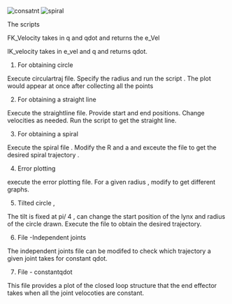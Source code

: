![consatnt](https://user-images.githubusercontent.com/25079132/51848698-10bda100-22ec-11e9-9232-de574d5ca45e.jpg)
![spiral](https://user-images.githubusercontent.com/25079132/51848948-a5c09a00-22ec-11e9-9495-6a131a4f687d.jpg)


The scripts 

FK_Velocity takes in q and qdot and returns the e_Vel 

IK_velocity takes in e_vel and q and returns qdot.

1. For obtaining circle

Execute circulartraj file. Specify the radius and run the script . The plot would appear at once after collecting all the points

2. For obtaining a straight line 

Execute the straightline file. Provide start and end positions. Change velocities as needed. Run the script to get the straight line. 

3. For obtaining a spiral 

Execute the spiral file . Modify the R and a and exceute the file to get the desired spiral trajectory . 

4. Error plotting 

execute the error plotting file. For a given radius , modify to get different graphs. 

5. Tilted circle , 

The tilt is fixed at pi/ 4 , can change the start position of the lynx and radius of the circle drawn. Execute the file to obtain the desired trajectory. 

6. File -Independent joints 

The independent joints file can be modifed to check which trajectory a given joint takes for constant qdot. 

7. File - constantqdot 

This file provides a plot of the closed loop structure that the end effector takes when all the joint velocoties are constant. 

